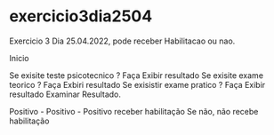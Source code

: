 # exercicio3dia2504
Exercicio 3 Dia 25.04.2022, pode receber Habilitacao ou nao.

Inicio
  
  Se exisite teste psicotecnico ? Faça
    Exibir resultado
  Se exisite exame teorico ? Faça
    Exbiri resultado 
  Se exisistir exame pratico ? Faça
    Exibir resultado
  Examinar Resultado.
  
  Positivo - Positivo - Positivo receber habilitação 
  Se não, não recebe habilitação
